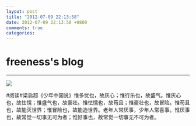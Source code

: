 ```yaml
---
layout: post
title: "2012-07-09 22:13:58"
date: 2012-07-09 22:13:58 +0800
comments: true
categories: 
---
```


# freeness's blog

----------

![](http://okqmqrbgo.bkt.clouddn.com/201207092213581.jpg)

>
\#阅读\#梁启超《少年中国说》惟多忧也，故灰心；惟行乐也，故盛气。惟灰心也，故怯懦；惟盛气也，故豪壮。惟怯懦也，故苟且；惟豪壮也，故冒险。惟苟且也，故能灭世界；惟冒险也，故能造世界。老年人常厌事，少年人常喜事。惟厌事也，故常觉一切事无可为者；惟好事也，故常觉一切事无不可为者。